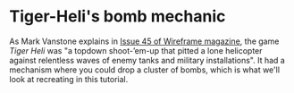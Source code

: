 # Tiger-Heli's bomb mechanic

As Mark Vanstone explains in [Issue 45 of Wireframe
magazine](https://wireframe.raspberrypi.org/issues/45), the game
_Tiger Heli_ was "a topdown shoot-’em-up that pitted a lone helicopter
against relentless waves of enemy tanks and military installations".
It had a mechanism where you could drop a cluster of bombs, which is
what we'll look at recreating in this tutorial.
